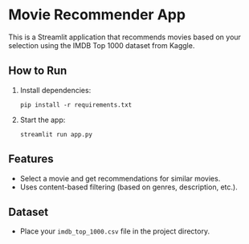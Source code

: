 # Movie Recommender App

This is a Streamlit application that recommends movies based on your selection using the IMDB Top 1000 dataset from Kaggle.

## How to Run

1. Install dependencies:
   ```
   pip install -r requirements.txt
   ```
2. Start the app:
   ```
   streamlit run app.py
   ```

## Features
- Select a movie and get recommendations for similar movies.
- Uses content-based filtering (based on genres, description, etc.).

## Dataset
- Place your `imdb_top_1000.csv` file in the project directory.
